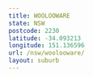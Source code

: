 ```yaml
---
title: WOOLOOWARE
state: NSW
postcode: 2230
latitude: -34.093213
longitude: 151.136596
url: /nsw/woolooware/
layout: suburb
---
```

